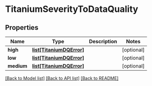 # TitaniumSeverityToDataQuality


## Properties
Name | Type | Description | Notes
------------ | ------------- | ------------- | -------------
**high** | [**list[TitaniumDQError]**](TitaniumDQError.md) |  | [optional] 
**low** | [**list[TitaniumDQError]**](TitaniumDQError.md) |  | [optional] 
**medium** | [**list[TitaniumDQError]**](TitaniumDQError.md) |  | [optional] 

[[Back to Model list]](../README.md#documentation-for-models) [[Back to API list]](../README.md#documentation-for-api-endpoints) [[Back to README]](../README.md)


